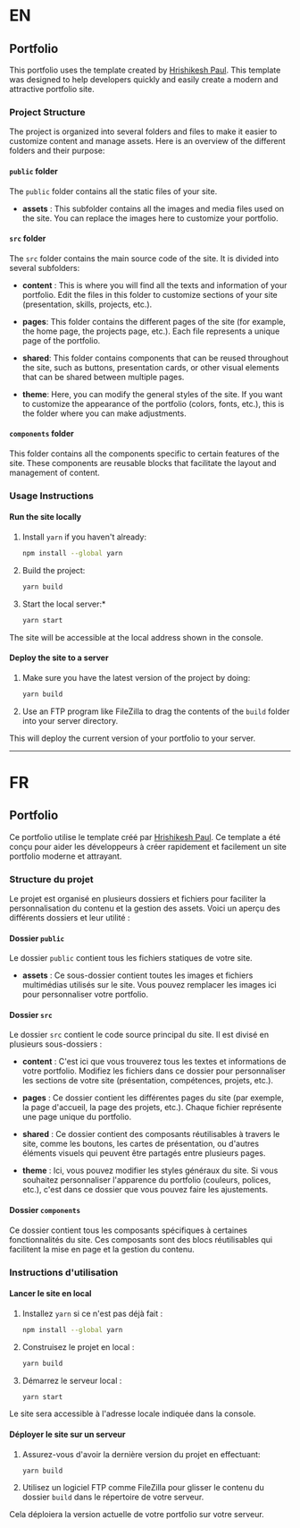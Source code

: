 # EN

## Portfolio

This portfolio uses the template created by [Hrishikesh Paul](https://github.com/hrishikeshpaul/portfolio-template-v2). This template was designed to help developers quickly and easily create a modern and attractive portfolio site.

### Project Structure

The project is organized into several folders and files to make it easier to customize content and manage assets. Here is an overview of the different folders and their purpose:

#### `public` folder
The `public` folder contains all the static files of your site.

- **assets** : This subfolder contains all the images and media files used on the site. You can replace the images here to customize your portfolio.

#### `src` folder
The `src` folder contains the main source code of the site. It is divided into several subfolders:

- **content** : This is where you will find all the texts and information of your portfolio. Edit the files in this folder to customize sections of your site (presentation, skills, projects, etc.).

- **pages**: This folder contains the different pages of the site (for example, the home page, the projects page, etc.). Each file represents a unique page of the portfolio.

- **shared**: This folder contains components that can be reused throughout the site, such as buttons, presentation cards, or other visual elements that can be shared between multiple pages.

- **theme**: Here, you can modify the general styles of the site. If you want to customize the appearance of the portfolio (colors, fonts, etc.), this is the folder where you can make adjustments.

#### `components` folder
This folder contains all the components specific to certain features of the site. These components are reusable blocks that facilitate the layout and management of content.

### Usage Instructions

#### Run the site locally
1. Install `yarn` if you haven't already:
   ```bash
   npm install --global yarn
2. Build the project:
   ```bash
   yarn build
3. Start the local server:*
   ```bash
   yarn start

The site will be accessible at the local address shown in the console.
   
#### Deploy the site to a server

1. Make sure you have the latest version of the project by doing:
   ```bash
   yarn build 
2. Use an FTP program like FileZilla to drag the contents of the `build` folder into your server directory.

This will deploy the current version of your portfolio to your server.

---

# FR

## Portfolio

Ce portfolio utilise le template créé par [Hrishikesh Paul](https://github.com/hrishikeshpaul/portfolio-template-v2). Ce template a été conçu pour aider les développeurs à créer rapidement et facilement un site portfolio moderne et attrayant.

### Structure du projet

Le projet est organisé en plusieurs dossiers et fichiers pour faciliter la personnalisation du contenu et la gestion des assets. Voici un aperçu des différents dossiers et leur utilité :

#### Dossier `public`
Le dossier `public` contient tous les fichiers statiques de votre site. 
- **assets** : Ce sous-dossier contient toutes les images et fichiers multimédias utilisés sur le site. Vous pouvez remplacer les images ici pour personnaliser votre portfolio.

#### Dossier `src`
Le dossier `src` contient le code source principal du site. Il est divisé en plusieurs sous-dossiers :

- **content** : C'est ici que vous trouverez tous les textes et informations de votre portfolio. Modifiez les fichiers dans ce dossier pour personnaliser les sections de votre site (présentation, compétences, projets, etc.).
  
- **pages** : Ce dossier contient les différentes pages du site (par exemple, la page d'accueil, la page des projets, etc.). Chaque fichier représente une page unique du portfolio.

- **shared** : Ce dossier contient des composants réutilisables à travers le site, comme les boutons, les cartes de présentation, ou d'autres éléments visuels qui peuvent être partagés entre plusieurs pages.

- **theme** : Ici, vous pouvez modifier les styles généraux du site. Si vous souhaitez personnaliser l'apparence du portfolio (couleurs, polices, etc.), c'est dans ce dossier que vous pouvez faire les ajustements.

#### Dossier `components`
Ce dossier contient tous les composants spécifiques à certaines fonctionnalités du site. Ces composants sont des blocs réutilisables qui facilitent la mise en page et la gestion du contenu.

### Instructions d'utilisation

#### Lancer le site en local
1. Installez `yarn` si ce n'est pas déjà fait :
   ```bash
   npm install --global yarn
2. Construisez le projet en local :
   ```bash
   yarn build
3. Démarrez le serveur local :
   ```bash
   yarn start

Le site sera accessible à l'adresse locale indiquée dans la console.

#### Déployer le site sur un serveur

1. Assurez-vous d'avoir la dernière version du projet en effectuant:
    ```bash
   yarn build
2. Utilisez un logiciel FTP comme FileZilla pour glisser le contenu du dossier `build` dans le répertoire de votre serveur.

Cela déploiera la version actuelle de votre portfolio sur votre serveur.

